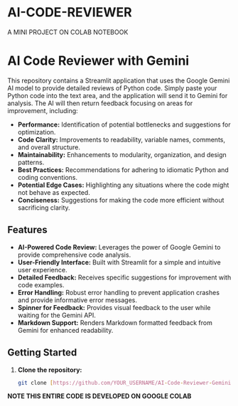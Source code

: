 # AI-CODE-REVIEWER
A MINI PROJECT ON COLAB NOTEBOOK
# AI Code Reviewer with Gemini

This repository contains a Streamlit application that uses the Google Gemini AI model to provide detailed reviews of Python code.  Simply paste your Python code into the text area, and the application will send it to Gemini for analysis. The AI will then return feedback focusing on areas for improvement, including:

* **Performance:** Identification of potential bottlenecks and suggestions for optimization.
* **Code Clarity:** Improvements to readability, variable names, comments, and overall structure.
* **Maintainability:** Enhancements to modularity, organization, and design patterns.
* **Best Practices:** Recommendations for adhering to idiomatic Python and coding conventions.
* **Potential Edge Cases:** Highlighting any situations where the code might not behave as expected.
* **Conciseness:** Suggestions for making the code more efficient without sacrificing clarity.

## Features

* **AI-Powered Code Review:** Leverages the power of Google Gemini to provide comprehensive code analysis.
* **User-Friendly Interface:** Built with Streamlit for a simple and intuitive user experience.
* **Detailed Feedback:** Receives specific suggestions for improvement with code examples.
* **Error Handling:** Robust error handling to prevent application crashes and provide informative error messages.
* **Spinner for Feedback:** Provides visual feedback to the user while waiting for the Gemini API.
* **Markdown Support:** Renders Markdown formatted feedback from Gemini for enhanced readability.

## Getting Started

1. **Clone the repository:**
   ```bash
   git clone [https://github.com/YOUR_USERNAME/AI-Code-Reviewer-Gemini.git](https://www.google.com/search?q=https://github.com/YOUR_USERNAME/AI-Code-Reviewer-Gemini.git)  # Replace with your repo URL
**NOTE THIS ENTIRE CODE IS DEVELOPED ON GOOGLE COLAB**
